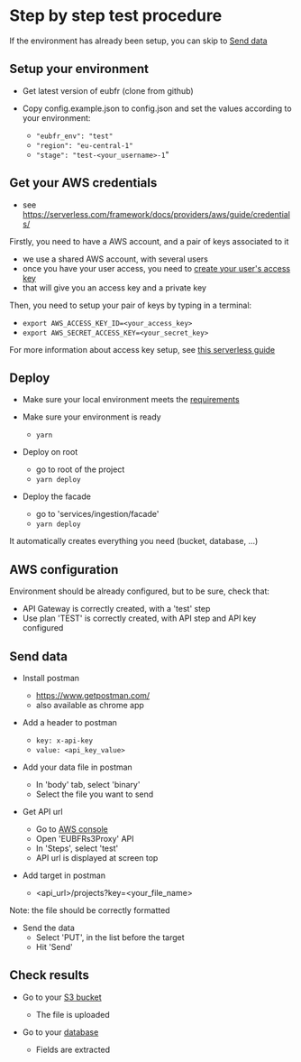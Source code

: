 # Step by step test procedure

If the environment has already been setup, you can skip to [Send data](#send-data)

## Setup your environment

- Get latest version of eubfr (clone from github)

- Copy config.example.json to config.json and set the values according to your environment:
  - `"eubfr_env": "test"`
  - `"region": "eu-central-1"`
  - `"stage": "test-<your_username>-1`"

## Get your AWS credentials

- see https://serverless.com/framework/docs/providers/aws/guide/credentials/

Firstly, you need to have a AWS account, and a pair of keys associated to it
- we use a shared AWS account, with several users
- once you have your user access, you need to [create your user's access key](http://docs.aws.amazon.com/IAM/latest/UserGuide/id_credentials_access-keys.html)
- that will give you an access key and a private key

Then, you need to setup your pair of keys by typing in a terminal:
- `export AWS_ACCESS_KEY_ID=<your_access_key>`
- `export AWS_SECRET_ACCESS_KEY=<your_secret_key>`

For more information about access key setup, see [this serverless guide](https://serverless.com/framework/docs/providers/aws/guide/credentials/)

## Deploy

- Make sure your local environment meets the [requirements](https://github.com/ec-europa/eubfr-data-lake#requirements)

- Make sure your environment is ready
  - `yarn`

- Deploy on root
  - go to root of the project
  - `yarn deploy`

- Deploy the facade
  - go to 'services/ingestion/facade'
  - `yarn deploy`

It automatically creates everything you need (bucket, database, ...)

## AWS configuration

Environment should be already configured, but to be sure, check that:

- API Gateway is correctly created, with a 'test' step
- Use plan 'TEST' is correctly created, with API step and API key configured

## Send data

- Install postman
  - https://www.getpostman.com/
  - also available as chrome app

- Add a header to postman
  - `key: x-api-key`
  - `value: <api_key_value>`

- Add your data file in postman
  - In 'body' tab, select 'binary'
  - Select the file you want to send

- Get API url
  - Go to [AWS console](https://eu-central-1.console.aws.amazon.com/apigateway/home?region=eu-central-1#/apis)
  - Open 'EUBFRs3Proxy' API
  - In 'Steps', select 'test'
  - API url is displayed at screen top

- Add target in postman
  - <api_url>/projects?key=<your_file_name>

Note: the file should be correctly formatted

- Send the data
  - Select 'PUT', in the list before the target
  - Hit 'Send'

## Check results

- Go to your [S3 bucket](https://s3.console.aws.amazon.com/s3/home?region=eu-central-1)
  - The file is uploaded

- Go to your [database](https://eu-central-1.console.aws.amazon.com/dynamodb/home?region=eu-central-1#tables:)
  - Fields are extracted
